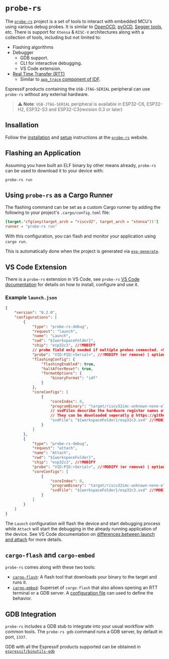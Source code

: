 # `probe-rs`

The [`probe-rs`][probe-rs] project is a set of tools to interact with embedded MCU's using various debug probes. It is similar to [OpenOCD][openocd], [pyOCD][pyocd], [Segger tools][segger-tools], etc. There is support for `Xtensa` & `RISC-V` architectures along with a collection of tools, including but not limited to:

- Flashing algorithms
- Debugger
  - GDB support.
  - CLI for interactive debugging.
  - VS Code extension.
- [Real Time Transfer (RTT)][rtt]
  - Similar to [`app_trace` component of IDF][app-trace-idf].

Espressif products containing the `USB-JTAG-SERIAL` peripheral can use `probe-rs` without any external hardware.

> ⚠️ **Note**: `USB-JTAG-SERIAL` peripheral is available in ESP32-C6, ESP32-H2, ESP32-S3 and ESP32-C3(revision 0.3 or later)

## Insallation

Follow the [installation][prober-rs-installation] and [setup][prober-rs-setup] instructions at the [`probe-rs`][probe-rs] website.



[probe-rs]: https://probe.rs/
[openocd]: https://openocd.org/
[pyocd]: https://pyocd.io/
[segger-tools]: https://www.segger.com/
[app-trace-idf]: https://docs.espressif.com/projects/esp-idf/en/latest/esp32/api-guides/app_trace.html
[rtt]: https://wiki.segger.com/RTT
[prober-rs-installation]: https://probe.rs/docs/getting-started/installation/
[prober-rs-setup]: https://probe.rs/docs/getting-started/probe-setup/

## Flashing an Application

Assuming you have built an ELF binary by other means already, `probe-rs` can be used to download it to your device with:


```shell
probe-rs run
```

## Using `probe-rs` as a Cargo Runner

The flashing command can be set as a custom Cargo runner by adding the following to your project's `.cargo/config.toml` file:

```toml
[target.'cfg(any(target_arch = "riscv32", target_arch = "xtensa"))']
runner = "probe-rs run"
```

With this configuration, you can flash and monitor your application using `cargo run`.

This is automatically done when the project is generated via [`esp-generate`][esp-generate].

[esp-generate]: esp-generate.md


## VS Code Extension

There is a `probe-rs` extension in VS Code, see `probe-rs` [VS Code documentation][probe-rs-vscode] for details on how to install, configure and use it.

### Example `launch.json`

```json
{
    "version": "0.2.0",
    "configurations": [
        {
            "type": "probe-rs-debug",
            "request": "launch",
            "name": "Launch",
            "cwd": "${workspaceFolder}",
            "chip": "esp32c3", //!MODIFY
            // probe field only needed if multiple probes connected. <Serial> is the MAC address of your esp in case of usb-jtag
            "probe": "VID:PID:<Serial>", //!MODIFY (or remove) | optional field
            "flashingConfig": {
                "flashingEnabled": true,
                "haltAfterReset": true,
                "formatOptions": {
                    "binaryFormat": "idf"
                }
            },
            "coreConfigs": [
                {
                    "coreIndex": 0,
                    "programBinary": "target/riscv32imc-unknown-none-elf/debug/${workspaceFolderBasename}", //!MODIFY
                    // svdFiles describe the hardware register names off the esp peripherals, such as the LEDC peripheral.
                    // They can be downloaded seperatly @ https://github.com/espressif/svd/tree/main/svd
                    "svdFile": "${workspaceFolder}/esp32c3.svd" //!MODIFY (or remove) | optional field
                }
            ]
        },
        {
            "type": "probe-rs-debug",
            "request": "attach",
            "name": "Attach",
            "cwd": "${workspaceFolder}",
            "chip": "esp32c3", //!MODIFY
            "probe": "VID:PID:<Serial>", //!MODIFY (or remove) | optional field
            "coreConfigs": [
                {
                    "coreIndex": 0,
                    "programBinary": "target/riscv32imc-unknown-none-elf/debug/${workspaceFolderBasename}", //!MODIFY
                    "svdFile": "${workspaceFolder}/esp32c3.svd" //!MODIFY (or remove) | optional field
                }
            ]
        }
    ]
}
```

The `Launch` configuration will flash the device and start debugging process while `Attach` will start the debugging in the already running application of the device. See VS Code documentation on [differences between launch and attach][vscode-configs] for more details.


[probe-rs-vscode]: https://probe.rs/docs/tools/debugger/
[vscode-configs]: https://code.visualstudio.com/docs/editor/debugging#_launch-versus-attach-configurations

## `cargo-flash` and `cargo-embed`

`probe-rs` comes along with these two tools:
- [`cargo-flash`][cargo-flash]: A flash tool that downloads your binary to the target and runs it.
- [`cargo-embed`][cargo-embed]: Superset of `cargo-flash` that also allows opening an RTT terminal or a GDB server. A [configuration file][cargo-embed-config] can used to define the behavior.

[cargo-flash]: https://probe.rs/docs/tools/cargo-flash/
[cargo-embed]: https://probe.rs/docs/tools/cargo-embed/
[cargo-embed-config]: https://probe.rs/docs/tools/cargo-embed/#configuration

## GDB Integration

`probe-rs` includes a GDB stub to integrate into your usual workflow with common tools. The `probe-rs gdb` command runs a GDB server, by default in port, `1337`.

GDB with all the Espressif products supported can be obtained in [`espressif/binutils-gdb`][binutils-repo]

[binutils-repo]: https://github.com/espressif/binutils-gdb
